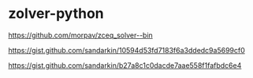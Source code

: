 # zolver-python #

https://github.com/morpav/zceq_solver--bin

https://gist.github.com/sandarkin/10594d53fd7183f6a3ddedc9a5699cf0

https://gist.github.com/sandarkin/b27a8c1c0dacde7aae558f1fafbdc6e4